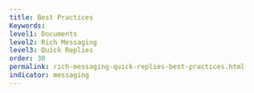 ```yaml
---
title: Best Practices
Keywords:
level1: Documents
level2: Rich Messaging
level3: Quick Replies
order: 30
permalink: rich-messaging-quick-replies-best-practices.html
indicator: messaging
---
```

